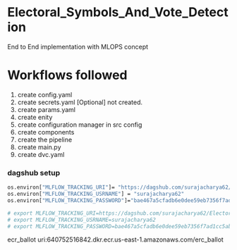 # Electoral_Symbols_And_Vote_Detection
End to End implementation with MLOPS concept

# Workflows followed

1. create config.yaml
2. create secrets.yaml [Optional] not created.
3. create params.yaml
4. create enity
5. create configuration manager in src config
6. create components
7. create the pipeline
8. create main.py
9. create dvc.yaml


### dagshub setup

````bash
os.environ["MLFLOW_TRACKING_URI"]= "https://dagshub.com/surajacharya62/Electoral_Symbols_And_Vote_Detection.mlflow"
os.environ["MLFLOW_TRACKING_USRNAME"] = "surajacharya62"
os.environ["MLFLOW_TRACKING_PASSWORD"]="bae467a5cfadb6e0dee59eb7356f7ad1cc5abaf0"

# export MLFLOW_TRACKING_URI=https://dagshub.com/surajacharya62/Electoral_Symbols_And_Vote_Detection.mlflow
# export MLFLOW_TRACKING_USRNAME=surajacharya62
# export MLFLOW_TRACKING_PASSWORD=bae467a5cfadb6e0dee59eb7356f7ad1cc5abaf0

````


ecr_ballot uri:640752516842.dkr.ecr.us-east-1.amazonaws.com/erc_ballot
